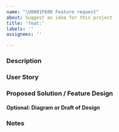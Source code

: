 ```yaml
---
name: "\U0001F680 Feature request"
about: Suggest an idea for this project
title: 'feat:'
labels: ''
assignees: ''

---
```


<!--
Delete not needed sections below. 
-->

### Description
<!--
What problem are you facing, or what improvement are you suggesting?
- Clearly describe the problem or need.
- Explain why this feature would be useful.
-->

### User Story
<!--
Describe the feature from the perspective of the user. Use the following format:
- As a [type of user], I want to [do something], so that [reason/benefit].

Examples:
- As a developer, I want to see detailed error logs, so that I can debug issues more effectively.
- As a user, I want to be able to subscribe to a content topic without manually specifying a peer.
-->

### Proposed Solution / Feature Design
<!--
Describe how the feature should work.
- Provide a high-level summary of the solution.
- Include details on the behavior, user interaction, and functionality.
-->

#### Optional: Diagram or Draft of Design
<!--
If applicable, include visual aids or drafts to clarify your proposal.
- Attach diagrams or design drafts to illustrate your idea.

Use Mermaid syntax - https://docs.github.com/en/get-started/writing-on-github/working-with-advanced-formatting/creating-diagrams
-->

### Notes
<!--
Anything relevant:
- issues or previous features;
- discussion threads;
- docs;
- features in other projects;
-->
